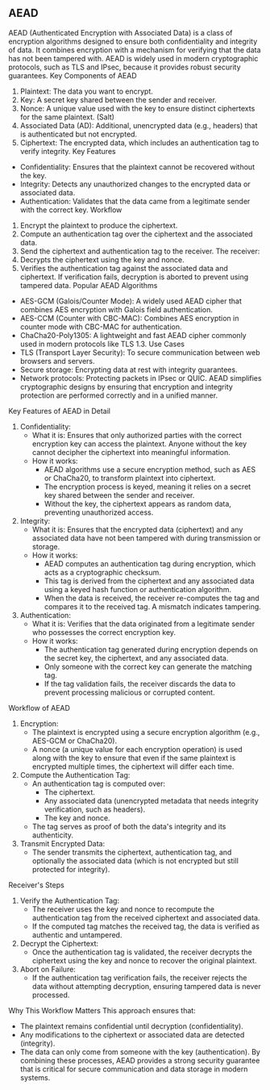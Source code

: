 ## AEAD


AEAD (Authenticated Encryption with Associated Data) is a class of encryption algorithms designed to ensure both confidentiality and integrity of data. It combines encryption with a mechanism for verifying that the data has not been tampered with. AEAD is widely used in modern cryptographic protocols, such as TLS and IPsec, because it provides robust security guarantees.
Key Components of AEAD
1. Plaintext: The data you want to encrypt.
2. Key: A secret key shared between the sender and receiver.
3. Nonce: A unique value used with the key to ensure distinct ciphertexts for the same plaintext. (Salt)
4. Associated Data (AD): Additional, unencrypted data (e.g., headers) that is authenticated but not encrypted.
5. Ciphertext: The encrypted data, which includes an authentication tag to verify integrity.
Key Features
* Confidentiality: Ensures that the plaintext cannot be recovered without the key.
* Integrity: Detects any unauthorized changes to the encrypted data or associated data.
* Authentication: Validates that the data came from a legitimate sender with the correct key.
Workflow
1. Encrypt the plaintext to produce the ciphertext.
2. Compute an authentication tag over the ciphertext and the associated data.
3. Send the ciphertext and authentication tag to the receiver.
The receiver:
1. Decrypts the ciphertext using the key and nonce.
2. Verifies the authentication tag against the associated data and ciphertext.
If verification fails, decryption is aborted to prevent using tampered data.
Popular AEAD Algorithms
* AES-GCM (Galois/Counter Mode): A widely used AEAD cipher that combines AES encryption with Galois field authentication.
* AES-CCM (Counter with CBC-MAC): Combines AES encryption in counter mode with CBC-MAC for authentication.
* ChaCha20-Poly1305: A lightweight and fast AEAD cipher commonly used in modern protocols like TLS 1.3.
Use Cases
* TLS (Transport Layer Security): To secure communication between web browsers and servers.
* Secure storage: Encrypting data at rest with integrity guarantees.
* Network protocols: Protecting packets in IPsec or QUIC.
AEAD simplifies cryptographic designs by ensuring that encryption and integrity protection are performed correctly and in a unified manner.



Key Features of AEAD in Detail
1. Confidentiality:
    * What it is: Ensures that only authorized parties with the correct encryption key can access the plaintext. Anyone without the key cannot decipher the ciphertext into meaningful information.
    * How it works:
        * AEAD algorithms use a secure encryption method, such as AES or ChaCha20, to transform plaintext into ciphertext.
        * The encryption process is keyed, meaning it relies on a secret key shared between the sender and receiver.
        * Without the key, the ciphertext appears as random data, preventing unauthorized access.
2. Integrity:
    * What it is: Ensures that the encrypted data (ciphertext) and any associated data have not been tampered with during transmission or storage.
    * How it works:
        * AEAD computes an authentication tag during encryption, which acts as a cryptographic checksum.
        * This tag is derived from the ciphertext and any associated data using a keyed hash function or authentication algorithm.
        * When the data is received, the receiver re-computes the tag and compares it to the received tag. A mismatch indicates tampering.
3. Authentication:
    * What it is: Verifies that the data originated from a legitimate sender who possesses the correct encryption key.
    * How it works:
        * The authentication tag generated during encryption depends on the secret key, the ciphertext, and any associated data.
        * Only someone with the correct key can generate the matching tag.
        * If the tag validation fails, the receiver discards the data to prevent processing malicious or corrupted content.

Workflow of AEAD
1. Encryption:
    * The plaintext is encrypted using a secure encryption algorithm (e.g., AES-GCM or ChaCha20).
    * A nonce (a unique value for each encryption operation) is used along with the key to ensure that even if the same plaintext is encrypted multiple times, the ciphertext will differ each time.
2. Compute the Authentication Tag:
    * An authentication tag is computed over:
        * The ciphertext.
        * Any associated data (unencrypted metadata that needs integrity verification, such as headers).
        * The key and nonce.
    * The tag serves as proof of both the data's integrity and its authenticity.
3. Transmit Encrypted Data:
    * The sender transmits the ciphertext, authentication tag, and optionally the associated data (which is not encrypted but still protected for integrity).

Receiver's Steps
1. Verify the Authentication Tag:
    * The receiver uses the key and nonce to recompute the authentication tag from the received ciphertext and associated data.
    * If the computed tag matches the received tag, the data is verified as authentic and untampered.
2. Decrypt the Ciphertext:
    * Once the authentication tag is validated, the receiver decrypts the ciphertext using the key and nonce to recover the original plaintext.
3. Abort on Failure:
    * If the authentication tag verification fails, the receiver rejects the data without attempting decryption, ensuring tampered data is never processed.

Why This Workflow Matters
This approach ensures that:
* The plaintext remains confidential until decryption (confidentiality).
* Any modifications to the ciphertext or associated data are detected (integrity).
* The data can only come from someone with the key (authentication).
By combining these processes, AEAD provides a strong security guarantee that is critical for secure communication and data storage in modern systems.
